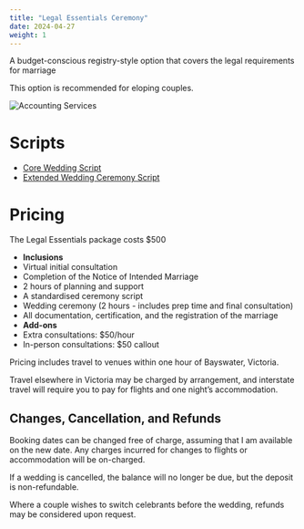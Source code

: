 ```yaml
---
title: "Legal Essentials Ceremony"
date: 2024-04-27
weight: 1
---
```


A budget-conscious registry-style option that covers the legal requirements for marriage
<!--more-->

This option is recommended for eloping couples.

![Accounting Services](/images/austin-distel-nGc5RT2HmF0-unsplash.jpg)

# Scripts

- [Core Wedding Script](/data/scripts/core-wedding)
- [Extended Wedding Ceremony Script](/data/scripts/extended-wedding)

# Pricing

The Legal Essentials package costs $500

- **Inclusions**
 - Virtual initial consultation
 - Completion of the Notice of Intended Marriage
 - 2 hours of planning and support
 - A standardised ceremony script
 - Wedding ceremony (2 hours - includes prep time and final consultation)
 - All documentation, certification, and the registration of the marriage
- **Add-ons**
 - Extra consultations: $50/hour 
 - In-person consultations: $50 callout

Pricing includes travel to venues within one hour of Bayswater, Victoria.

Travel elsewhere in Victoria may be charged by arrangement, and interstate travel will require you to pay for flights and one night’s accommodation.

## Changes, Cancellation, and Refunds

Booking dates can be changed free of charge, assuming that I am available on the new date. Any charges incurred for changes to flights or accommodation will be on-charged.

If a wedding is cancelled, the balance will no longer be due, but the deposit is non-refundable.

Where a couple wishes to switch celebrants before the wedding, refunds may be considered upon request.